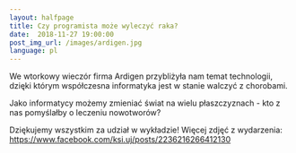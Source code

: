 ```yaml
---
layout:	halfpage
title: Czy programista może wyleczyć raka?
date:  2018-11-27 19:00:00
post_img_url: /images/ardigen.jpg
language: pl
---
```


We wtorkowy wieczór firma Ardigen przybliżyła nam temat technologii, dzięki którym współczesna informatyka jest w stanie walczyć z chorobami.

Jako informatycy możemy zmieniać świat na wielu płaszczyznach - kto z nas pomyślałby o leczeniu nowotworów?

Dziękujemy wszystkim za udział w wykładzie!
Więcej zdjęć z wydarzenia: https://www.facebook.com/ksi.uj/posts/2236216266412130